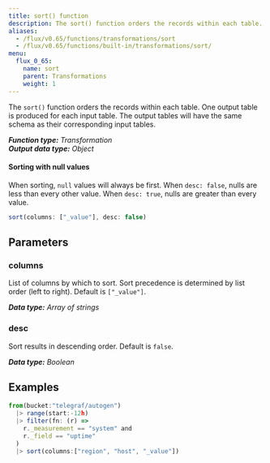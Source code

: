 ```yaml
---
title: sort() function
description: The sort() function orders the records within each table.
aliases:
  - /flux/v0.65/functions/transformations/sort
  - /flux/v0.65/functions/built-in/transformations/sort/
menu:
  flux_0_65:
    name: sort
    parent: Transformations
    weight: 1
---
```


The `sort()` function orders the records within each table.
One output table is produced for each input table.
The output tables will have the same schema as their corresponding input tables.

_**Function type:** Transformation_  
_**Output data type:** Object_

#### Sorting with null values
When sorting, `null` values will always be first.
When `desc: false`, nulls are less than every other value.
When `desc: true`, nulls are greater than every value.

```js
sort(columns: ["_value"], desc: false)
```

## Parameters

### columns
List of columns by which to sort.
Sort precedence is determined by list order (left to right).
Default is `["_value"]`.

_**Data type:** Array of strings_

### desc
Sort results in descending order.
Default is `false`.

_**Data type:** Boolean_

## Examples
```js
from(bucket:"telegraf/autogen")
  |> range(start:-12h)
  |> filter(fn: (r) =>
    r._measurement == "system" and
    r._field == "uptime"
  )
  |> sort(columns:["region", "host", "_value"])
```
